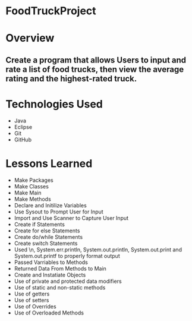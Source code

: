 # FoodTruckProject
 
 
# Overview
## Create a program that allows Users to input and rate a list of food trucks, then view the average rating and the highest-rated truck.

# Technologies Used

- Java
- Eclipse
- Git
- GitHub

# Lessons Learned

- Make Packages
- Make Classes
- Make Main
- Make Methods
- Declare and Initilize Variables
- Use Sysout to Prompt User for Input
- Import and Use Scanner to Capture User Input
- Create if Statements
- Create for else Statements
- Create do/while Statements
- Create switch Statements
- Used \n, System.err.println, System.out.println, System.out.print and System.out.printf to properly format output
- Passed Varriables to Methods
- Returned Data From Methods to Main
- Create and Instatiate Objects
- Use of private and protected data modifiers
- Use of static and non-static methods
- Use of getters
- Use of setters
- Use of Overrides
- Use of Overloaded Methods
